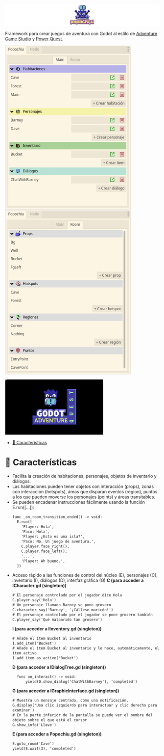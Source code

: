 ![cover](./assets/images/_repo/cover.png "Popochiu")

<!-- no toc -->
Framework para crear juegos de aventura con Godot al estilo de [Adventure Game Studio](https://www.adventuregamestudio.co.uk/) y [Power Quest](https://powerhoof.itch.io/powerquest).

![Popochiu Dock (main)](./assets/images/_repo/popochiu_dock-main.png "Pestaña Main del Dock")
![Popochiu Dock (room)](./assets/images/_repo/popochiu_dock-room.png "Pestaña Room del Dock")


![Popochiu](./assets/images/_repo/gaq_02.gif "Popochiu en acción")


- [📃 Características](#-características)


# 📃 Características

- Facilita la creación de habitaciones, personajes, objetos de inventario y diálogos.
- Las habitaciones pueden tener objetos con interacción (props), zonas con interacción (hotspots), áreas que disparan eventos (region), puntos a los que pueden moverse los personajes (points) y áreas transitables.
- Se pueden encadenar instrucciones fácilmente usando la función E.run([...]):
  ```gdscript
  func _on_room_transition_ended() -> void:
    E.run([
      'Player: Hola',
      'Paco: Hola',
      'Player: ¿Esto es una isla?',
      'Paco: No. Un juego de aventura.',
      C.player.face_right(),
      C.player.face_left(),
      '...',
      'Player: Ah bueno.',
    ])
  ```
- Acceso rápido a las funciones de control del núcleo (E), personajes (C), inventario (I), diálogos (D), interfaz gráfica (G)
  **C (para acceder a ICharacter.gd (singleton))**
    ```gdscript
    # El personaje controlado por el jugador dice Hola
    C.player.say('Hola')
    # Un personaje llamado Barney se pone grosero
    C.character_say('Barney', '¡Cállese maricón!')
    # El personaje controlado por el jugador se pone grosero también
    C.player_say('Qué malparido tan grosero')
    ```
  **I (para acceder a IInventory.gd (singleton))**
    ```gdscript
    # Añade el ítem Bucket al inventario
    I.add_item('Bucket')
    # Añade el ítem Bucket al inventario y lo hace, automáticamente, el ítem activo
    I.add_item_as_active('Bucket')
    ```
  **D (para acceder a IDialogTree.gd (singleton))**
    ```gdscript
      func on_interact() -> void:
	      yield(D.show_dialog('ChatWithBarney'), 'completed')
    ```
  **G (para acceder a IGraphicInterface.gd (singleton))**
    ```gdscript
    # Muestra un mensaje centrado, como una notificación.
    G.display('Usa clic izquierdo para interactuar y clic derecho para examinar')
    # En la parte inferior de la pantalla se puede ver el nombre del objeto sobre el que está el cursor
    G.show_info('Llave')
    ```
  **E (para acceder a Popochiu.gd (singleton))**
    ```gdscript
    E.goto_room('Cave')
    yield(E.wait(3), 'completed')
    ```